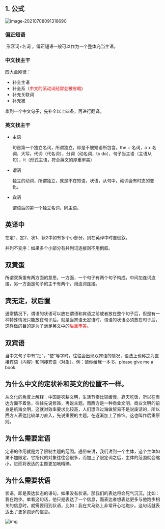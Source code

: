 ## 1. 公式

![image-20210708091318690](C:\Users\BoySong\AppData\Roaming\Typora\typora-user-images\image-20210708091318690.png)

###                  偏正短语 

​                              形容词+名词 ，偏正短语一般可以作为一个整体充当主语。

### 中文找主干

四大金刚律：

  + 补全主语
  + 补全系（<font color=red>中文的系动词经常会被省略</font>）
  + 补充关联词
  + 补充被

拿到一个中文句子，先补全以上四条，再进行翻译。

 ### 英文找主干

+ 主语

  句首第一个独立名词，所谓独立，即是不被短语所包含。the + 名词，a + 名词，大写，代词（代名词），分词（动名词，to do），句子当主语（主语从句），It（形式主语，符合英文的厚重审美）

+ 谓语

  独立的动词，所谓独立，就是不在短语，状语，从句中，动词会有时态的变化。

+ 宾语

  谓语后的第一个独立名词，同主语。

## 英译中

在定1、定2、状1、状2中如有多个小部分，则在英译中时要倒叙。

并列不变序：如果多个小部分有并列词连接则不用倒叙。



## 双黄蛋

所谓双黄蛋有两方面的意思，一方面，一个句子有两个句子构成，中间加连词连接，另一方面是句子的主干有两个，用连词连接。 

## 宾无定，状后置

通常情况下，谓语的状语可以放在谓语和宾语之前或者放在整个句子后，但是有一种特殊情况只能放在句子后，就是当宾语无定语时，谓语的状语必须放在句子后，这样做的目的是为了满足英文中的<font color=red>后重审美</font>。

## 双宾语

当中文句子中有“把”，“使”等字时，往往会出现双宾语的情况，语法上也称之为直接宾语（内容）和间接宾语（对象）。例：请你给我一本书，please give me a book.

## 为什么中文的定状补和英文的位置不一样。

从文化的角度上解释：中国是农耕文明，生活节奏比较缓慢，靠天吃饭，所以在表达方面不着急，往往先说修饰，再说主题。而西方是一种商业文明，商业文明的前身是航海文明，这就对效率要求比较高，人们漂洋过海做贸易不是说废话的，所以西方人表达比较单刀直入，先说重要的主题，在逐渐加上了修饰。这也叫作后重原则。

## 为什么需要定语

定语的作用就是为了限制主题的范围。通俗来讲，我们讲到一个主体，这个主体如果不加限定，它指代的对象往往会很多，而加上了限定词之后，主体的范围就会缩小，进而将表达的主题更加地精确。

## 为什么需要状语

状语，即是表达状态的语句，如果没有状语，那我们的表达将会死气沉沉，比如：我在跑步。单看这句话，他只是表达了一个信息，而表达者想表达更多与他跑步相关的信息时，就需要用到状语，比如：我在大马路上非常开心地跑步。这句话就表达出了更多跑步的信息。

![img](file://E:/TyporaResources/Image/image-20210803114009515.png?lastModify=1627962351)



